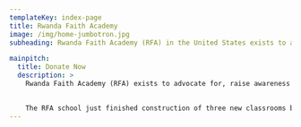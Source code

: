 ```yaml
---
templateKey: index-page
title: Rwanda Faith Academy
image: /img/home-jumbotron.jpg
subheading: Rwanda Faith Academy (RFA) in the United States exists to advocate for, raise awareness about, and fundraise for the Rwanda Faith Academy school in Kigali, Rwanda.  

mainpitch:
  title: Donate Now
  description: >
    Rwanda Faith Academy (RFA) exists to advocate for, raise awareness about, and promote the well-established community educational ministry in Kigali, Rwanda.  The Rwanda Faith Academy School provides faith-based education to elementary aged students in a community on the outskirts of Kigali.  More than 1,500 children attend the school.

    
    The RFA school just finished construction of three new classrooms but they still need to buy desks for the additional students. Please consider donating to help us purchase these desks We are also seeking scholarships in the amount of $35 per month to provide support for children who could otherwise not afford school.
---
```


